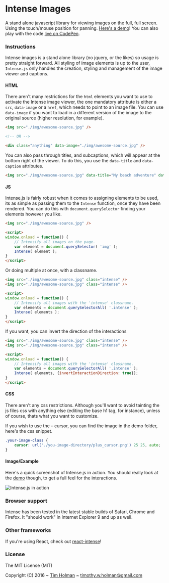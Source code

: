 # Intense Images

A stand alone javascript library for viewing images on the full, full screen. Using the touch/mouse position for panning. [Here's a demo](http://tholman.com/intense-images)! You can also play with the code [live on CodePen](http://codepen.io/tholman/pen/mlDiK).

### Instructions

Intense images is a stand alone library (no jquery, or the likes) so usage is pretty straight forward. All styling of image elements is up to the user, ```Intense.js``` only handles the creation, styling and management of the image viewer and captions.

#### HTML

There aren't many restrictions for the `html` elements you want to use to activate the Intense image viewer, the one mandatory attribute is either a `src`, `data-image` or a `href`, which needs to point to an image file. You can use `data-image` if you want to load in a different version of the image to the original source (higher resolution, for example).

```html
<img src="./img/awesome-source.jpg" />

<!-- OR -->

<div class="anything" data-image="./img/awesome-source.jpg" />
```

You can also pass through titles, and subcaptions, which will appear at the bottom right of the viewer. To do this, you use the `data-title` and `data-caption` attributes.

```html
<img src="./img/awesome-source.jpg" data-title="My beach adventure" data-caption="Thanks Sam, for the great picture"/>
```

#### JS

Intense.js is fairly robust when it comes to assigning elements to be used, its as simple as passing them to the ```Intense``` function, once they have been rendered. You can do this with `document.querySelector` finding your elements however you like.

```html
<img src="./img/awesome-source.jpg" />

<script>
window.onload = function() {
	// Intensify all images on the page.
    var element = document.querySelector( 'img' );
	Intense( element );
}
</script>
```

Or doing multiple at once, with a classname.

```html
<img src="./img/awesome-source.jpg" class="intense" />
<img src="./img/awesome-source.jpg" class="intense" />

<script>
window.onload = function() {
	// Intensify all images with the 'intense' classname.
    var elements = document.querySelectorAll( '.intense' );
	Intense( elements );
}
</script>
```

If you want, you can invert the direction of the interactions

```html
<img src="./img/awesome-source.jpg" class="intense" />
<img src="./img/awesome-source.jpg" class="intense" />

<script>
window.onload = function() {
	// Intensify all images with the 'intense' classname.
	var elements = document.querySelectorAll( '.intense' );
	Intense( elements, {invertInteractionDirection: true});
}
</script>
```

#### CSS
There aren't any css restrictions. Although you'll want to avoid tainting the js files css with anything else (editing the base h1 tag, for instance), unless of course, thats what you want to customize.

If you wish to use the `+` cursor, you can find the image in the demo folder, here's the css snippet.

```css
.your-image-class {
	cursor: url('./you-image-directory/plus_cursor.png') 25 25, auto;
}
```

#### Image/Example

Here's a quick screenshot of Intense.js in action. You should really look at the [demo](http://tholman.com/intense-images) though, to get a full feel for the interactions.

![Intense.js in action](http://i.imgur.com/C98D6tw.png "Image Viewer")

### Browser support

Intense has been tested in the latest stable builds of Safari, Chrome and Firefox. It "should work" in Internet Explorer 9 and up as well.

### Other frameworks

If you're using React, check out [react-intense](https://github.com/brycedorn/react-intense)!

### License

The MIT License (MIT)

Copyright (C) 2016 ~ [Tim Holman](http://tholman.com) ~ timothy.w.holman@gmail.com
